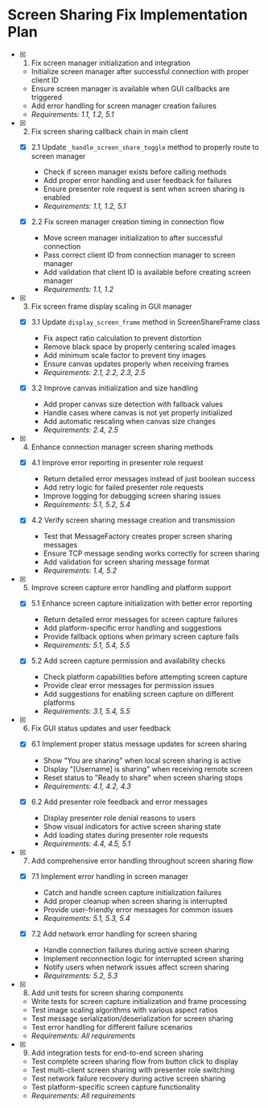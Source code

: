 # Screen Sharing Fix Implementation Plan

- [x] 1. Fix screen manager initialization and integration

  - Initialize screen manager after successful connection with proper client ID
  - Ensure screen manager is available when GUI callbacks are triggered
  - Add error handling for screen manager creation failures
  - _Requirements: 1.1, 1.2, 5.1_

- [x] 2. Fix screen sharing callback chain in main client

  - [x] 2.1 Update `_handle_screen_share_toggle` method to properly route to screen manager

    - Check if screen manager exists before calling methods
    - Add proper error handling and user feedback for failures
    - Ensure presenter role request is sent when screen sharing is enabled
    - _Requirements: 1.1, 1.2, 5.1_

  - [x] 2.2 Fix screen manager creation timing in connection flow

    - Move screen manager initialization to after successful connection
    - Pass correct client ID from connection manager to screen manager
    - Add validation that client ID is available before creating screen manager
    - _Requirements: 1.1, 1.2_

- [x] 3. Fix screen frame display scaling in GUI manager

  - [x] 3.1 Update `display_screen_frame` method in ScreenShareFrame class

    - Fix aspect ratio calculation to prevent distortion
    - Remove black space by properly centering scaled images
    - Add minimum scale factor to prevent tiny images
    - Ensure canvas updates properly when receiving frames
    - _Requirements: 2.1, 2.2, 2.3, 2.5_

  - [x] 3.2 Improve canvas initialization and size handling

    - Add proper canvas size detection with fallback values
    - Handle cases where canvas is not yet properly initialized
    - Add automatic rescaling when canvas size changes
    - _Requirements: 2.4, 2.5_

- [x] 4. Enhance connection manager screen sharing methods

  - [x] 4.1 Improve error reporting in presenter role request

    - Return detailed error messages instead of just boolean success
    - Add retry logic for failed presenter role requests
    - Improve logging for debugging screen sharing issues
    - _Requirements: 5.1, 5.2, 5.4_

  - [x] 4.2 Verify screen sharing message creation and transmission

    - Test that MessageFactory creates proper screen sharing messages
    - Ensure TCP message sending works correctly for screen sharing
    - Add validation for screen sharing message format
    - _Requirements: 1.4, 5.2_

- [x] 5. Improve screen capture error handling and platform support

  - [x] 5.1 Enhance screen capture initialization with better error reporting

    - Return detailed error messages for screen capture failures
    - Add platform-specific error handling and suggestions
    - Provide fallback options when primary screen capture fails
    - _Requirements: 5.1, 5.4, 5.5_

  - [x] 5.2 Add screen capture permission and availability checks

    - Check platform capabilities before attempting screen capture
    - Provide clear error messages for permission issues
    - Add suggestions for enabling screen capture on different platforms
    - _Requirements: 3.1, 5.4, 5.5_

- [x] 6. Fix GUI status updates and user feedback

  - [x] 6.1 Implement proper status message updates for screen sharing

    - Show "You are sharing" when local screen sharing is active
    - Display "[Username] is sharing" when receiving remote screen
    - Reset status to "Ready to share" when screen sharing stops
    - _Requirements: 4.1, 4.2, 4.3_

  - [x] 6.2 Add presenter role feedback and error messages

    - Display presenter role denial reasons to users
    - Show visual indicators for active screen sharing state
    - Add loading states during presenter role requests
    - _Requirements: 4.4, 4.5, 5.1_

- [x] 7. Add comprehensive error handling throughout screen sharing flow

  - [x] 7.1 Implement error handling in screen manager

    - Catch and handle screen capture initialization failures
    - Add proper cleanup when screen sharing is interrupted
    - Provide user-friendly error messages for common issues
    - _Requirements: 5.1, 5.3, 5.4_

  - [x] 7.2 Add network error handling for screen sharing

    - Handle connection failures during active screen sharing
    - Implement reconnection logic for interrupted screen sharing
    - Notify users when network issues affect screen sharing
    - _Requirements: 5.2, 5.3_

- [x] 8. Add unit tests for screen sharing components

  - Write tests for screen capture initialization and frame processing
  - Test image scaling algorithms with various aspect ratios
  - Test message serialization/deserialization for screen sharing
  - Test error handling for different failure scenarios
  - _Requirements: All requirements_

- [x] 9. Add integration tests for end-to-end screen sharing


  - Test complete screen sharing flow from button click to display
  - Test multi-client screen sharing with presenter role switching
  - Test network failure recovery during active screen sharing
  - Test platform-specific screen capture functionality
  - _Requirements: All requirements_
